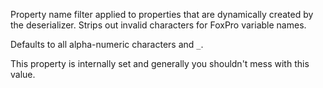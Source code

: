 ﻿Property name filter applied to properties that are dynamically created by the deserializer. Strips out invalid characters for FoxPro variable names.

Defaults to all alpha-numeric characters and `_`.

This property is internally set and generally you shouldn't mess with this value.